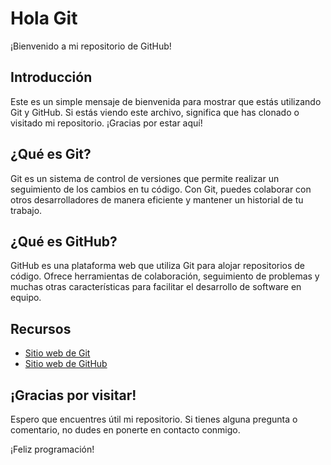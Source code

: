 # Hola Git

¡Bienvenido a mi repositorio de GitHub!

## Introducción

Este es un simple mensaje de bienvenida para mostrar que estás utilizando Git y GitHub. Si estás viendo este archivo, significa que has clonado o visitado mi repositorio. ¡Gracias por estar aquí!

## ¿Qué es Git?

Git es un sistema de control de versiones que permite realizar un seguimiento de los cambios en tu código. Con Git, puedes colaborar con otros desarrolladores de manera eficiente y mantener un historial de tu trabajo.

## ¿Qué es GitHub?

GitHub es una plataforma web que utiliza Git para alojar repositorios de código. Ofrece herramientas de colaboración, seguimiento de problemas y muchas otras características para facilitar el desarrollo de software en equipo.

## Recursos

- [Sitio web de Git](https://git-scm.com/)
- [Sitio web de GitHub](https://github.com/)

## ¡Gracias por visitar!

Espero que encuentres útil mi repositorio. Si tienes alguna pregunta o comentario, no dudes en ponerte en contacto conmigo.

¡Feliz programación!
